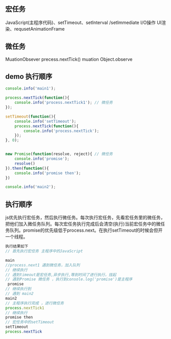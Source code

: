 ## 宏任务
JavaScript(主程序代码)、setTimeout、setInterval /setImmediate I/O操作 UI渲染、requsetAnimationFrame
## 微任务
MuationObsever precess.nextTick() muation Object.observe

## demo 执行顺序

```js
console.info('main1');

process.nextTick(function(){
	console.info('process.nextTick1'); // 微任务 
});

setTimeout(function(){
	console.info('setTimeout');
	process.nextTick(function(){
		console.info('process.nextTick');
	});
}, 0);


new Promise(function(resolve, reject){ // 微任务
	console.info('promise');
	resolve()
}).then(function(){
	console.info('promise then');
})

console.info('main2');

```
## 执行顺序
js优先执行宏任务，然后执行微任务。每次执行宏任务，先看宏任务里的微任务，把他们加入微任务队列。每次宏任务执行完成后会清空(执行)当前宏任务中的微任务队列。promise的优先级低于process.next。在执行setTimeout的时候会但开一个线程。
```js
执行结果如下
// 首先执行宏任务 主程序中的JavaScript

main 
//process.next1 遇到微任务，加入队列
// 继续执行
// 遇到timeout是宏任务,异步执行,等到时间了进行执行，挂起
// 遇到Promise 微任务 ，执行到console.log('promise')是主程序
 promise 
// 继续执行到
// 遇到 main2
main2
// 主程序执行完成 ，进行微任务
process.nextTick1
// 继续执行
promise then 
// 宏任务中的setTimeout
setTimeout 
process.nextTick 

```
